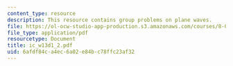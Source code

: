 ```yaml
---
content_type: resource
description: This resource contains group problems on plane waves.
file: https://ol-ocw-studio-app-production.s3.amazonaws.com/courses/8-02-physics-ii-electricity-and-magnetism-spring-2007/6afdf84ca4ec6a02e84bc78ffc23af32_ic_w13d1_2.pdf
file_type: application/pdf
resourcetype: Document
title: ic_w13d1_2.pdf
uid: 6afdf84c-a4ec-6a02-e84b-c78ffc23af32
---
```

